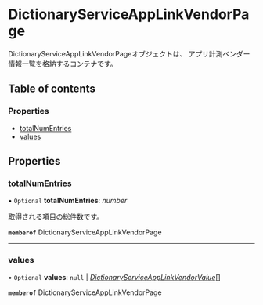 # DictionaryServiceAppLinkVendorPage


<div lang=\"ja\">DictionaryServiceAppLinkVendorPageオブジェクトは、 アプリ計測ベンダー情報一覧を格納するコンテナです。</div> 

## Table of contents

### Properties

- [totalNumEntries](dictionaryserviceapplinkvendorpage.md#totalnumentries)
- [values](dictionaryserviceapplinkvendorpage.md#values)

## Properties

### totalNumEntries

• `Optional` **totalNumEntries**: *number*

<div lang=\"ja\">取得される項目の総件数です。</div> 

**`memberof`** DictionaryServiceAppLinkVendorPage

___

### values

• `Optional` **values**: ``null`` \| [*DictionaryServiceAppLinkVendorValue*](dictionaryserviceapplinkvendorvalue.md)[]

**`memberof`** DictionaryServiceAppLinkVendorPage
